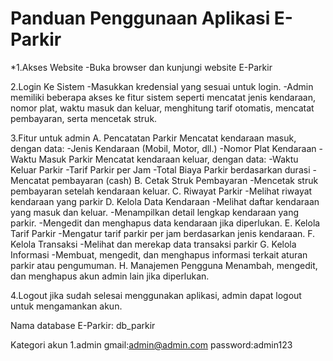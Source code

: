 # Panduan Penggunaan Aplikasi E-Parkir

*1.Akses Website
-Buka browser dan kunjungi website E-Parkir 

2.Login Ke Sistem
-Masukkan kredensial yang sesuai untuk login.
-Admin memiliki beberapa akses ke fitur sistem seperti mencatat jenis kendaraan, nomor plat, waktu masuk dan keluar, menghitung tarif otomatis, mencatat pembayaran, serta mencetak struk.

3.Fitur untuk admin
A. Pencatatan Parkir
Mencatat kendaraan masuk, dengan data:
-Jenis Kendaraan (Mobil, Motor, dll.)
-Nomor Plat Kendaraan
-Waktu Masuk Parkir
Mencatat kendaraan keluar, dengan data:
-Waktu Keluar Parkir
-Tarif Parkir per Jam
-Total Biaya Parkir berdasarkan durasi
-Mencatat pembayaran (cash)
B. Cetak Struk Pembayaran
-Mencetak struk pembayaran setelah kendaraan keluar.
C. Riwayat Parkir
-Melihat riwayat kendaraan yang parkir
D. Kelola Data Kendaraan
-Melihat daftar kendaraan yang masuk dan keluar.
-Menampilkan detail lengkap kendaraan yang parkir.
-Mengedit dan menghapus data kendaraan jika diperlukan.
E. Kelola Tarif Parkir
-Mengatur tarif parkir per jam berdasarkan jenis kendaraan.
F. Kelola Transaksi
-Melihat dan merekap data transaksi parkir 
G. Kelola Informasi
-Membuat, mengedit, dan menghapus informasi terkait aturan parkir atau pengumuman.
H. Manajemen Pengguna
Menambah, mengedit, dan menghapus akun admin lain jika diperlukan.

4.Logout jika sudah selesai menggunakan aplikasi, admin dapat logout untuk mengamankan akun.

Nama database E-Parkir:
db_parkir

Kategori akun
1.admin gmail:admin@admin.com
  password:admin123
